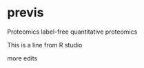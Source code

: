 # previs
Proteomics
label-free quantitative proteomics

This is a line from R studio

more edits 



